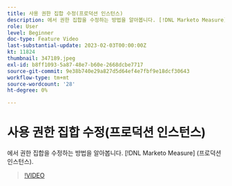 ```yaml
---
title: 사용 권한 집합 수정(프로덕션 인스턴스)
description: 에서 권한 집합을 수정하는 방법을 알아봅니다. [!DNL Marketo Measure] (프로덕션 인스턴스).
role: User
level: Beginner
doc-type: Feature Video
last-substantial-update: 2023-02-03T00:00:00Z
kt: 11824
thumbnail: 347189.jpeg
exl-id: b8ff1093-5a87-48e7-b60e-2668dcbe7717
source-git-commit: 9e38b740e29a827d5d64ef4e7fbf9e18dcf30643
workflow-type: tm+mt
source-wordcount: '28'
ht-degree: 0%

---
```


# 사용 권한 집합 수정(프로덕션 인스턴스)

에서 권한 집합을 수정하는 방법을 알아봅니다. [!DNL Marketo Measure] (프로덕션 인스턴스).

>[!VIDEO](https://video.tv.adobe.com/v/347189/?quality=12&learn=on)
